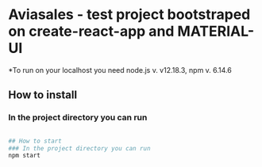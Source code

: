 # Aviasales - test project bootstraped on create-react-app and MATERIAL-UI  

*To run on your localhost you need node.js v. v12.18.3, npm v. 6.14.6

## How to install
### In the project directory you can run
```bash npm install

## How to start 
### In the project directory you can run
npm start
